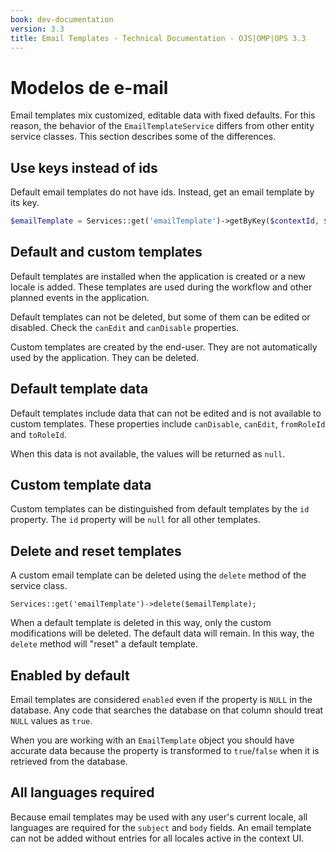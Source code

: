 ```yaml
---
book: dev-documentation
version: 3.3
title: Email Templates - Technical Documentation - OJS|OMP|OPS 3.3
---
```


# Modelos de e-mail

Email templates mix customized, editable data with fixed defaults. For this reason, the behavior of the `EmailTemplateService` differs from other entity service classes. This section describes some of the differences.

## Use keys instead of ids

Default email templates do not have ids. Instead, get an email template by its key.

```php
$emailTemplate = Services::get('emailTemplate')->getByKey($contextId, $key);
```

## Default and custom templates

Default templates are installed when the application is created or a new locale is added. These templates are used during the workflow and other planned events in the application.

Default templates can not be deleted, but some of them can be edited or disabled. Check the `canEdit` and `canDisable` properties.

Custom templates are created by the end-user. They are not automatically used by the application. They can be deleted.

## Default template data

Default templates include data that can not be edited and is not available to custom templates. These properties include `canDisable`, `canEdit`, `fromRoleId` and `toRoleId`.

When this data is not available, the values will be returned as `null`.

## Custom template data

Custom templates can be distinguished from default templates by the `id` property. The `id` property will be `null` for all other templates.

## Delete and reset templates

A custom email template can be deleted using the `delete` method of the service class.

```
Services::get('emailTemplate')->delete($emailTemplate);
```

When a default template is deleted in this way, only the custom modifications will be deleted. The default data will remain. In this way, the `delete` method will "reset" a default template.

## Enabled by default

Email templates are considered `enabled` even if the property is `NULL` in the database. Any code that searches the database on that column should treat `NULL` values as `true`.

When you are working with an `EmailTemplate` object you should have accurate data because the property is transformed to `true`/`false` when it is retrieved from the database.

## All languages required

Because email templates may be used with any user's current locale, all languages are required for the `subject` and `body` fields. An email template can not be added without entries for all locales active in the context UI.